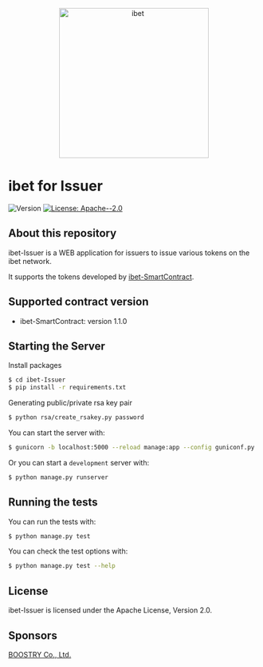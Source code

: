 <p align='center'>
  <img alt="ibet" src="https://user-images.githubusercontent.com/963333/71643901-ef86e100-2d02-11ea-9185-47c06e529910.png" width="300"/>
</p>

# ibet for Issuer

<p>
  <img alt="Version" src="https://img.shields.io/badge/version-1.2-blue.svg?cacheSeconds=2592000" />
  <a href="#" target="_blank">
    <img alt="License: Apache--2.0" src="https://img.shields.io/badge/License-Apache--2.0-yellow.svg" />
  </a>
</p>

## About this repository
ibet-Issuer is a WEB application for issuers to issue various tokens on the ibet network.

It supports the tokens developed by [ibet-SmartContract](https://github.com/BoostryJP/ibet-SmartContract).


## Supported contract version

* ibet-SmartContract: version 1.1.0


## Starting the Server
Install packages
```bash
$ cd ibet-Issuer
$ pip install -r requirements.txt
```

Generating public/private rsa key pair
```bash
$ python rsa/create_rsakey.py password
```

You can start the server with:
```bash
$ gunicorn -b localhost:5000 --reload manage:app --config guniconf.py
```

Or you can start a `development` server with:
```bash
$ python manage.py runserver
```


## Running the tests

You can run the tests with:
```bash
$ python manage.py test
```

You can check the test options with:
```bash
$ python manage.py test --help
```

## License

ibet-Issuer is licensed under the Apache License, Version 2.0.

## Sponsors

[BOOSTRY Co., Ltd.](https://boostry.co.jp/)
